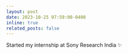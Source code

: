 ```yaml
---
layout: post
date: 2023-10-25 07:59:00-0400
inline: true
related_posts: false
---
```


Started my internship at Sony Research India :sparkles:
